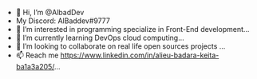 - 👋 Hi, I’m @AlbadDev
- My Discord: AlBaddev#9777
- 👀 I’m interested in programming specialize in Front-End development...
- 🌱 I’m currently learning DevOps cloud computing...
- 💞️ I’m looking to collaborate on real life open sources projects ...
- 📫 Reach me https://www.linkedin.com/in/alieu-badara-keita-ba1a3a205/...

<!---
AlbadDev/AlbadDev is a ✨ special ✨ repository because its `README.md` (this file) appears on your GitHub profile.
You can click the Preview link to take a look at your changes.
--->
